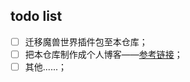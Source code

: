 ## todo list

* [ ] 迁移魔兽世界插件包至本仓库；
* [ ] 把本仓库制作成个人博客——[参考链接](https://zhuanlan.zhihu.com/p/26625249/)；
* [ ] 其他......；

##
